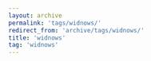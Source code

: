 ```yaml
---
layout: archive
permalink: 'tags/widnows/'
redirect_from: 'archive/tags/widnows/'
title: 'widnows'
tag: 'widnows'
---
```


